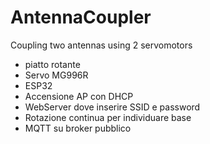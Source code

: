 # AntennaCoupler
Coupling two antennas using 2 servomotors

- piatto rotante
- Servo MG996R
- ESP32
- Accensione AP con DHCP
- WebServer dove inserire SSID e password
- Rotazione continua per individuare base
- MQTT su broker pubblico

